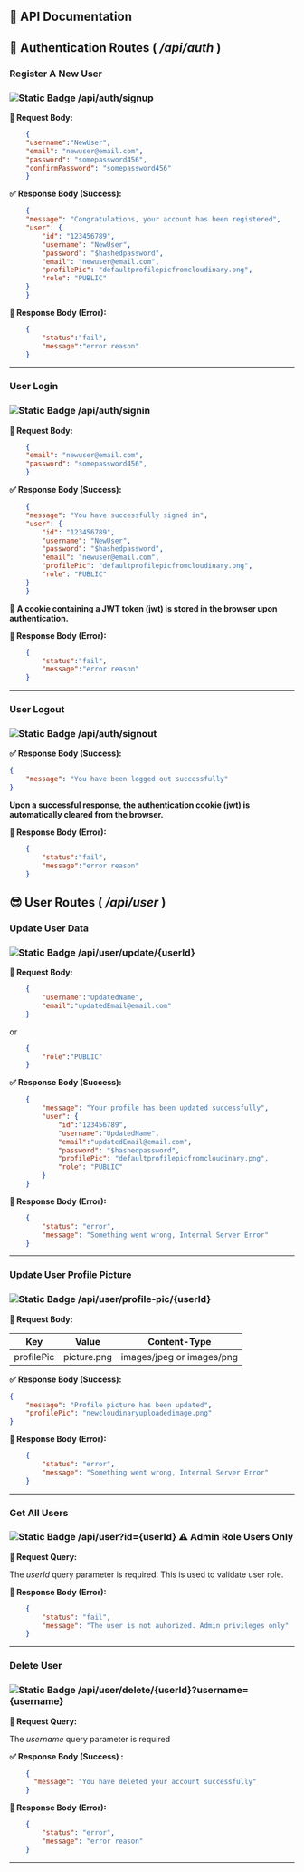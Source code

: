 ## 🚦 API Documentation

## 🔑 Authentication Routes ( _/api/auth_ )


### **Register A New User**

### ![Static Badge](https://img.shields.io/badge/POST-%23F0E442?style=flat&logoColor=%23111000) /api/auth/signup

**📝 Request Body:**

```json
    {
    "username":"NewUser",
    "email": "newuser@email.com",
    "password": "somepassword456",
    "confirmPassword": "somepassword456"
    }
```

**✅ Response Body (Success):**

```json
    {
    "message": "Congratulations, your account has been registered",
    "user": {
        "id": "123456789",
        "username": "NewUser",
        "password": "$hashedpassword",
        "email": "newuser@email.com",
        "profilePic": "defaultprofilepicfromcloudinary.png",
        "role": "PUBLIC"
    }
    }
```

**🚫 Response Body (Error):**

```json
    {
        "status":"fail",
        "message":"error reason"
    }
```
---

### **User Login** 

### ![Static Badge](https://img.shields.io/badge/POST-%23F0E442?style=flat-square&logoColor=%23111000) /api/auth/signin

**📝 Request Body:**

```json
    {
    "email": "newuser@email.com",
    "password": "somepassword456",
    }
```

**✅ Response Body (Success):**

```json
    {
    "message": "You have successfully signed in",
    "user": {
        "id": "123456789",
        "username": "NewUser",
        "password": "$hashedpassword",
        "email": "newuser@email.com",
        "profilePic": "defaultprofilepicfromcloudinary.png",
        "role": "PUBLIC"
    }
    }
```

🍪 __A cookie containing a JWT token (jwt) is stored in the browser upon authentication.__

**🚫 Response Body (Error):**

```json
    {
        "status":"fail",
        "message":"error reason"
    }
```
---

### **User Logout**

### ![Static Badge](https://img.shields.io/badge/POST-%23F0E442?style=flat-square&logoColor=%23111000) /api/auth/signout

**✅ Response Body (Success):**

```json
{
    "message": "You have been logged out successfully"
}
```
__Upon a successful response, the authentication cookie (jwt) is automatically cleared from the browser.__


**🚫 Response Body (Error):**

```json
    {
        "status":"fail",
        "message":"error reason"
    }
```


## 😎 User Routes ( _/api/user_ )

### **Update User Data**

### ![Static Badge](https://img.shields.io/badge/PUT-%23785EF0?style=flat-square&logoColor=%23111000) /api/user/update/{userId}


**📝 Request Body:**

```json
    {
        "username":"UpdatedName",
        "email":"updatedEmail@email.com"
    }
```
or

```json
    {
        "role":"PUBLIC"
    }
```


**✅ Response Body (Success):**

```json
    {
        "message": "Your profile has been updated successfully",
        "user": {
            "id":"123456789",
            "username":"UpdatedName",
            "email":"updatedEmail@email.com",
            "password": "$hashedpassword",
            "profilePic": "defaultprofilepicfromcloudinary.png",
            "role": "PUBLIC"
        }
    }
```

**🚫 Response Body (Error):**


```json
    {
        "status": "error",
        "message": "Something went wrong, Internal Server Error"
    }
```

---
### **Update User Profile Picture**

### ![Static Badge](https://img.shields.io/badge/PUT-%23785EF0?style=flat-square&logoColor=%23111000) /api/user/profile-pic/{userId}


**📝 Request Body:**

| Key | Value | Content-Type |
| -- | -- | -- |
| profilePic | picture.png | images/jpeg or images/png |

**✅ Response Body (Success):**

```json
{
    "message": "Profile picture has been updated",
    "profilePic": "newcloudinaryuploadedimage.png"
}
```

**🚫 Response Body (Error):**


```json
    {
        "status": "error",
        "message": "Something went wrong, Internal Server Error"
    }
```

--- 
### **Get All Users**

### ![Static Badge](https://img.shields.io/badge/GET-%23009E73?style=flat&logoColor=%23111000) /api/user?id={userId}  ⚠️ Admin Role Users Only

**📝 Request Query:**

The _*userId*_ query parameter is required. This is used to validate user role.

**🚫 Response Body (Error):**


```json
    {
        "status": "fail",
        "message": "The user is not auhorized. Admin privileges only"
    }
```

---
### **Delete User**

###  ![Static Badge](https://img.shields.io/badge/DELETE-%23CE0E2B?style=flat&logoColor=%23111000) /api/user/delete/{userId}?username={username}

**📝 Request Query:**

The _*username*_ query parameter is required

**✅ Response Body (Success) :**

```json
    {
      "message": "You have deleted your account successfully"
    }
```

**🚫 Response Body (Error):**

```json
    {
        "status": "error",
        "message": "error reason"
    }
```
---